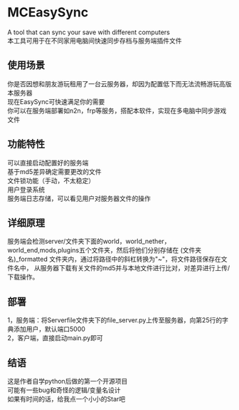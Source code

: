 # MCEasySync
A tool that can sync your save with different computers<br>
本工具可用于在不同家用电脑间快速同步存档与服务端插件文件

## 使用场景

你是否因想和朋友游玩租用了一台云服务器，却因为配置低下而无法流畅游玩高版本服务器<br>
现在EasySync可快速满足你的需要<br>
你可以在服务端部署如n2n，frp等服务，搭配本软件，实现在多电脑中同步游戏文件<br>

## 功能特性

可以直接启动配置好的服务端<br>
基于md5差异确定需要更改的文件<br>
文件锁功能（手动，不太稳定）<br>
用户登录系统<br>
服务端日志存储，可以看见用户对服务器文件的操作

## 详细原理
服务端会检测server/文件夹下面的world，world_nether，world_end,mods,plugins五个文件夹，然后将他们分别存储在 (文件夹名)_formatted 文件夹内，通过将路径中的斜杠转换为"~"，将文件路径保存在文件名中，
从服务器下载有关文件的md5并与本地文件进行比对，对差异进行上传/下载操作。

## 部署

1，服务端：将Serverfile文件夹下的file_server.py上传至服务器，向第25行的字典添加用户，默认端口5000<br>
2，客户端，直接启动main.py即可

## 结语
这是作者自学python后做的第一个开源项目<br>
可能有一些bug和奇怪的逻辑/变量名设计<br>
如果有时间的话，给我点一个小小的Star吧






